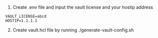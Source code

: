 1. Create .env file and input the vault license and your hostip address

```
VAULT_LICENSE=abcd
HOSTIP=1.1.1.1
```

2. Create vault.hcl file by running ./generate-vault-config.sh
